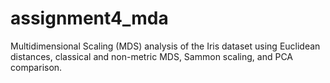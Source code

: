 # assignment4_mda
Multidimensional Scaling (MDS) analysis of the Iris dataset using Euclidean distances, classical and non-metric MDS, Sammon scaling, and PCA comparison.
